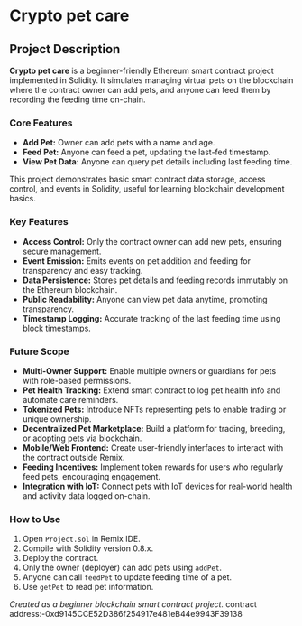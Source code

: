 # Crypto pet care

## Project Description

**Crypto pet care** is a beginner-friendly Ethereum smart contract project implemented in Solidity. It simulates managing virtual pets on the blockchain where the contract owner can add pets, and anyone can feed them by recording the feeding time on-chain.

### Core Features

- **Add Pet:** Owner can add pets with a name and age.  
- **Feed Pet:** Anyone can feed a pet, updating the last-fed timestamp.  
- **View Pet Data:** Anyone can query pet details including last feeding time.

This project demonstrates basic smart contract data storage, access control, and events in Solidity, useful for learning blockchain development basics.

### Key Features

- **Access Control:** Only the contract owner can add new pets, ensuring secure management.  
- **Event Emission:** Emits events on pet addition and feeding for transparency and easy tracking.  
- **Data Persistence:** Stores pet details and feeding records immutably on the Ethereum blockchain.  
- **Public Readability:** Anyone can view pet data anytime, promoting transparency.  
- **Timestamp Logging:** Accurate tracking of the last feeding time using block timestamps.

### Future Scope

- **Multi-Owner Support:** Enable multiple owners or guardians for pets with role-based permissions.  
- **Pet Health Tracking:** Extend smart contract to log pet health info and automate care reminders.  
- **Tokenized Pets:** Introduce NFTs representing pets to enable trading or unique ownership.  
- **Decentralized Pet Marketplace:** Build a platform for trading, breeding, or adopting pets via blockchain.  
- **Mobile/Web Frontend:** Create user-friendly interfaces to interact with the contract outside Remix.  
- **Feeding Incentives:** Implement token rewards for users who regularly feed pets, encouraging engagement.  
- **Integration with IoT:** Connect pets with IoT devices for real-world health and activity data logged on-chain.

### How to Use

1. Open `Project.sol` in Remix IDE.  
2. Compile with Solidity version 0.8.x.  
3. Deploy the contract.  
4. Only the owner (deployer) can add pets using `addPet`.  
5. Anyone can call `feedPet` to update feeding time of a pet.  
6. Use `getPet` to read pet information.

*Created as a beginner blockchain smart contract project.*
contract address:-0xd9145CCE52D386f254917e481eB44e9943F39138
